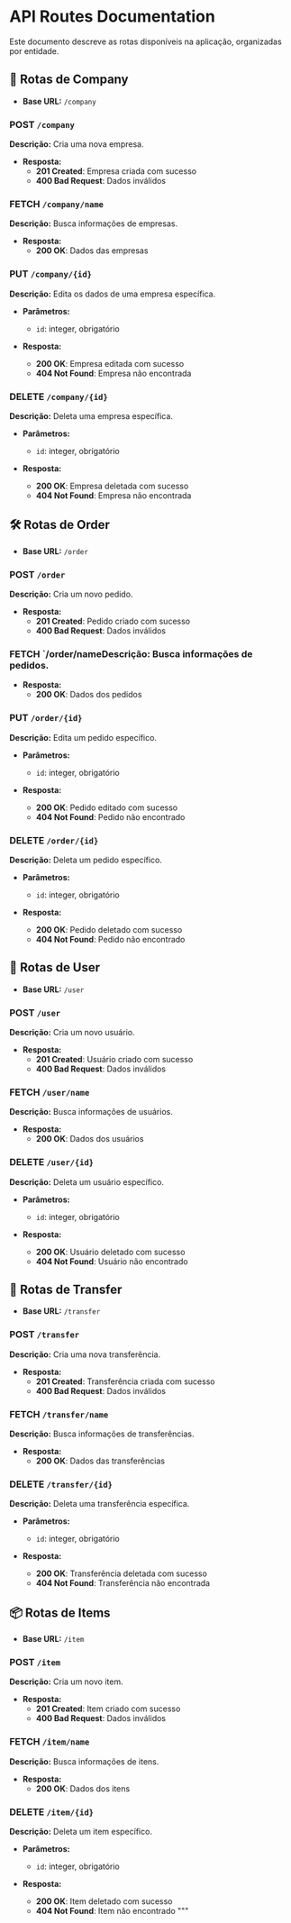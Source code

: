 # API Routes Documentation

Este documento descreve as rotas disponíveis na aplicação, organizadas por entidade.

## 📂 **Rotas de Company**

- **Base URL:** `/company`

### POST `/company`
**Descrição:** Cria uma nova empresa.

- **Resposta:**
  - **201 Created**: Empresa criada com sucesso
  - **400 Bad Request**: Dados inválidos

### FETCH `/company/name`
**Descrição:** Busca informações de empresas.

- **Resposta:**
  - **200 OK**: Dados das empresas

### PUT `/company/{id}`
**Descrição:** Edita os dados de uma empresa específica.

- **Parâmetros:**
  - `id`: integer, obrigatório

- **Resposta:**
  - **200 OK**: Empresa editada com sucesso
  - **404 Not Found**: Empresa não encontrada

### DELETE `/company/{id}`
**Descrição:** Deleta uma empresa específica.

- **Parâmetros:**
  - `id`: integer, obrigatório

- **Resposta:**
  - **200 OK**: Empresa deletada com sucesso
  - **404 Not Found**: Empresa não encontrada

## 🛠 **Rotas de Order**

- **Base URL:** `/order`

### POST `/order`
**Descrição:** Cria um novo pedido.

- **Resposta:**
  - **201 Created**: Pedido criado com sucesso
  - **400 Bad Request**: Dados inválidos

### FETCH `/order/name**Descrição:** Busca informações de pedidos.

- **Resposta:**
  - **200 OK**: Dados dos pedidos

### PUT `/order/{id}`
**Descrição:** Edita um pedido específico.

- **Parâmetros:**
  - `id`: integer, obrigatório

- **Resposta:**
  - **200 OK**: Pedido editado com sucesso
  - **404 Not Found**: Pedido não encontrado

### DELETE `/order/{id}`
**Descrição:** Deleta um pedido específico.

- **Parâmetros:**
  - `id`: integer, obrigatório

- **Resposta:**
  - **200 OK**: Pedido deletado com sucesso
  - **404 Not Found**: Pedido não encontrado

## 🔧 **Rotas de User**

- **Base URL:** `/user`

### POST `/user`
**Descrição:** Cria um novo usuário.

- **Resposta:**
  - **201 Created**: Usuário criado com sucesso
  - **400 Bad Request**: Dados inválidos

### FETCH `/user/name` 

**Descrição:** Busca informações de usuários.

- **Resposta:**
  - **200 OK**: Dados dos usuários

### DELETE `/user/{id}`
**Descrição:** Deleta um usuário específico.

- **Parâmetros:**
  - `id`: integer, obrigatório

- **Resposta:**
  - **200 OK**: Usuário deletado com sucesso
  - **404 Not Found**: Usuário não encontrado

## 🔄 **Rotas de Transfer**

- **Base URL:** `/transfer`

### POST `/transfer`
**Descrição:** Cria uma nova transferência.

- **Resposta:**
  - **201 Created**: Transferência criada com sucesso
  - **400 Bad Request**: Dados inválidos

### FETCH `/transfer/name`
**Descrição:** Busca informações de transferências.

- **Resposta:**
  - **200 OK**: Dados das transferências

### DELETE `/transfer/{id}`
**Descrição:** Deleta uma transferência específica.

- **Parâmetros:**
  - `id`: integer, obrigatório

- **Resposta:**
  - **200 OK**: Transferência deletada com sucesso
  - **404 Not Found**: Transferência não encontrada

## 📦 **Rotas de Items**

- **Base URL:** `/item`

### POST `/item`
**Descrição:** Cria um novo item.

- **Resposta:**
  - **201 Created**: Item criado com sucesso
  - **400 Bad Request**: Dados inválidos

### FETCH `/item/name`
**Descrição:** Busca informações de itens.

- **Resposta:**
  - **200 OK**: Dados dos itens

### DELETE `/item/{id}`
**Descrição:** Deleta um item específico.

- **Parâmetros:**
  - `id`: integer, obrigatório

- **Resposta:**
  - **200 OK**: Item deletado com sucesso
  - **404 Not Found**: Item não encontrado
"""
